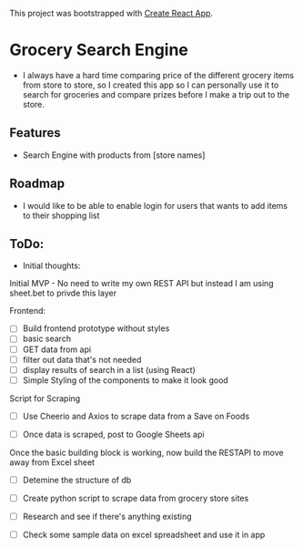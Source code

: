 This project was bootstrapped with [Create React App](https://github.com/facebook/create-react-app).

# Grocery Search Engine
- I always have a hard time comparing price of the different grocery items from store to store, so I created this app so I can personally use it to search for groceries and compare prizes before I make a trip out to the store. 


## Features
- Search Engine with products from [store names]

## Roadmap
- I would like to be able to enable login for users that wants to add items to their shopping list

## ToDo:

* Initial thoughts:

Initial MVP - No need to write my own REST API but instead I am using sheet.bet to privde this layer

Frontend:
- [ ] Build frontend prototype without styles
- [ ] basic search
- [ ] GET data from api 
- [ ] filter out data that's not needed
- [ ] display results of search in a list (using React)
- [ ] Simple Styling of the components to make it look good

Script for Scraping
- [ ] Use Cheerio and Axios to scrape data from a Save on Foods
- [ ] Once data is scraped, post to Google Sheets api


Once the basic building block is working, now build the RESTAPI to move away from Excel sheet

- [ ] Detemine the structure of db
- [ ] Create python script to scrape data from grocery store sites
- [ ] Research and see if there's anything existing
- [ ] Check some sample data on excel spreadsheet and use it in app

